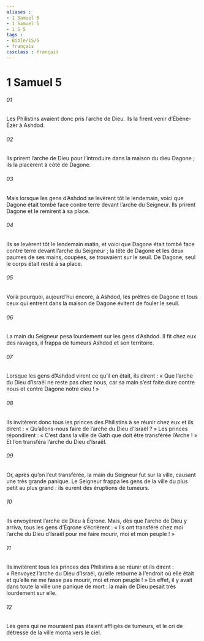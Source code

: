 ```yaml
---
aliases : 
- 1 Samuel 5
- 1 Samuel 5
- 1 S 5
tags : 
- Bible/1S/5
- français
cssclass : français
---
```


# 1 Samuel 5

###### 01
Les Philistins avaient donc pris l’arche de Dieu. Ils la firent venir d’Ébène-Ézèr à Ashdod.
###### 02
Ils prirent l’arche de Dieu pour l’introduire dans la maison du dieu Dagone ; ils la placèrent à côté de Dagone.
###### 03
Mais lorsque les gens d’Ashdod se levèrent tôt le lendemain, voici que Dagone était tombé face contre terre devant l’arche du Seigneur. Ils prirent Dagone et le remirent à sa place.
###### 04
Ils se levèrent tôt le lendemain matin, et voici que Dagone était tombé face contre terre devant l’arche du Seigneur ; la tête de Dagone et les deux paumes de ses mains, coupées, se trouvaient sur le seuil. De Dagone, seul le corps était resté à sa place.
###### 05
Voilà pourquoi, aujourd’hui encore, à Ashdod, les prêtres de Dagone et tous ceux qui entrent dans la maison de Dagone évitent de fouler le seuil.
###### 06
La main du Seigneur pesa lourdement sur les gens d’Ashdod. Il fit chez eux des ravages, il frappa de tumeurs Ashdod et son territoire.
###### 07
Lorsque les gens d’Ashdod virent ce qu’il en était, ils dirent : « Que l’arche du Dieu d’Israël ne reste pas chez nous, car sa main s’est faite dure contre nous et contre Dagone notre dieu ! »
###### 08
Ils invitèrent donc tous les princes des Philistins à se réunir chez eux et ils dirent : « Qu’allons-nous faire de l’arche du Dieu d’Israël ? » Les princes répondirent : « C’est dans la ville de Gath que doit être transférée l’Arche ! » Et l’on transféra l’arche du Dieu d’Israël.
###### 09
Or, après qu’on l’eut transférée, la main du Seigneur fut sur la ville, causant une très grande panique. Le Seigneur frappa les gens de la ville du plus petit au plus grand : ils eurent des éruptions de tumeurs.
###### 10
Ils envoyèrent l’arche de Dieu à Éqrone. Mais, dès que l’arche de Dieu y arriva, tous les gens d’Éqrone s’écrièrent : « Ils ont transféré chez moi l’arche du Dieu d’Israël pour me faire mourir, moi et mon peuple ! »
###### 11
Ils invitèrent tous les princes des Philistins à se réunir et ils dirent : « Renvoyez l’arche du Dieu d’Israël, qu’elle retourne à l’endroit où elle était et qu’elle ne me fasse pas mourir, moi et mon peuple ! » En effet, il y avait dans toute la ville une panique de mort : la main de Dieu pesait très lourdement sur elle.
###### 12
Les gens qui ne mouraient pas étaient affligés de tumeurs, et le cri de détresse de la ville monta vers le ciel.
